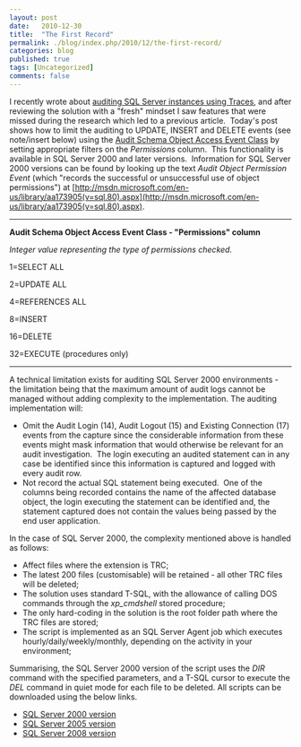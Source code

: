 ```yaml
---
layout: post
date:   2010-12-30
title:  "The First Record"
permalink: ./blog/index.php/2010/12/the-first-record/
categories: blog
published: true
tags: [Uncategorized]
comments: false
---
```

I recently wrote about [auditing SQL Server instances using Traces](/blog/index.php/2011/11/audit-and-monitor-user-activity-using-traces/ "Audit and Monitor User Activity using Traces"), and after reviewing the solution with a "fresh" mindset I saw features that were missed during the research which led to a previous article.  Today's post shows how to limit the auditing to UPDATE, INSERT and DELETE events (see note/insert below) using the [Audit Schema Object Access Event Class](http://technet.microsoft.com/en-us/library/ms175846.aspx "Audit Schema Object Access Event Class") by setting appropriate filters on the _Permissions_ column.  This functionality is available in SQL Server 2000 and later versions.  Information for SQL Server 2000 versions can be found by looking up the text _Audit Object Permission Event_ (which "records the successful or unsuccessful use of object permissions") at [http://msdn.microsoft.com/en-us/library/aa173905(v=sql.80).aspx](http://msdn.microsoft.com/en-us/library/aa173905(v=sql.80).aspx).

* * *

**Audit Schema Object Access Event Class - "Permissions" column**

_Integer value representing the type of permissions checked._

1=SELECT ALL

2=UPDATE ALL

4=REFERENCES ALL

8=INSERT

16=DELETE

32=EXECUTE (procedures only)

* * *

A technical limitation exists for auditing SQL Server 2000 environments - the limitation being that the maximum amount of audit logs cannot be managed without adding complexity to the implementation. The auditing implementation will:

* Omit the Audit Login (14), Audit Logout (15) and Existing Connection (17) events from the capture since the considerable information from these events might mask information that would otherwise be relevant for an audit investigation.  The login executing an audited statement can in any case be identified since this information is captured and logged with every audit row.
* Not record the actual SQL statement being executed.  One of the columns being recorded contains the name of the affected database object, the login executing the statement can be identified and, the statement captured does not contain the values being passed by the end user application.

In the case of SQL Server 2000, the complexity mentioned above is handled as follows:

* Affect files where the extension is TRC;
* The latest 200 files (customisable) will be retained - all other TRC files will be deleted;
* The solution uses standard T-SQL, with the allowance of calling DOS commands through the _xp_cmdshell_ stored procedure;
* The only hard-coding in the solution is the root folder path where the TRC files are stored;
* The script is implemented as an SQL Server Agent job which executes hourly/daily/weekly/monthly, depending on the activity in your environment;

Summarising, the SQL Server 2000 version of the script uses the _DIR_ command with the specified parameters, and a T-SQL cursor to execute the _DEL_ command in quiet mode for each file to be deleted. All scripts can be downloaded using the below links.

* [SQL Server 2000 version](/assets/article_files/2012-03-fresh-outlook-to-auditing-and-monitoring-of-user-activity-using-traces/usp_trace_audit_2000.zip)
* [SQL Server 2005 version](/assets/article_files/2012-03-fresh-outlook-to-auditing-and-monitoring-of-user-activity-using-traces/usp_trace_audit_2005.zip)
* [SQL Server 2008 version](/assets/article_files/2012-03-fresh-outlook-to-auditing-and-monitoring-of-user-activity-using-traces/usp_trace_audit_2008.zip)
